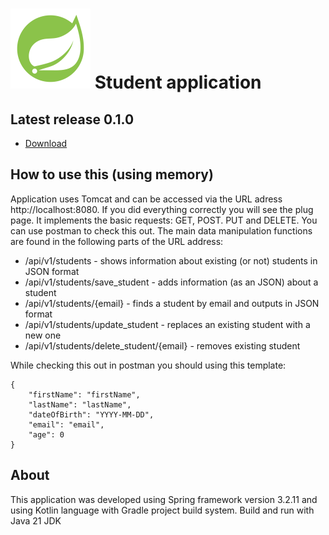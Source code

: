 # ![](/doc/icon.png) Student application
## Latest release 0.1.0
- [Download]([https://github.com/q2L3ntk/APIStudents-kt/releases/tag/InMemory](https://github.com/q2L3ntk/APIStudents-kt/releases/tag/InMemoryWithFix_1))
## How to use this (using memory)
Application uses Tomcat and can be accessed via the URL adress http://localhost:8080. If you did everything correctly you will see the plug page.
It implements the basic requests: GET, POST. PUT and DELETE. You can use postman to check this out.
The main data manipulation functions are found in the following parts of the URL address:
- /api/v1/students - shows information about existing (or not) students in JSON format
- /api/v1/students/save_student - adds information (as an JSON) about a student
- /api/v1/students/{email} - finds a student by email and outputs in JSON format
- /api/v1/students/update_student - replaces an existing student with a new one
- /api/v1/students/delete_student/{email} - removes existing student

While checking this out in postman you should using this template:
```
{
    "firstName": "firstName",
    "lastName": "lastName",
    "dateOfBirth": "YYYY-MM-DD",
    "email": "email",
    "age": 0
}
```
## About
This application was developed using Spring framework version 3.2.11 and using Kotlin language with Gradle project build system. Build and run with Java 21 JDK
